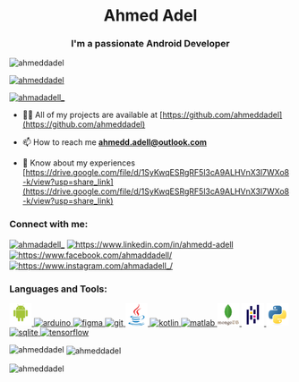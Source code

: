 <h1 align="center">Ahmed Adel</h1>
<h3 align="center">I'm a passionate Android Developer</h3>

<p align="left"> <img src="https://komarev.com/ghpvc/?username=ahmeddadel&label=Profile%20views&color=0e75b6&style=flat" alt="ahmeddadel" /> </p>

<p align="left"> <a href="https://github.com/ryo-ma/github-profile-trophy"><img src="https://github-profile-trophy.vercel.app/?username=ahmeddadel" alt="ahmeddadel" /></a> </p>

<p align="left"> <a href="https://twitter.com/ahmadadell_" target="blank"><img src="https://img.shields.io/twitter/follow/ahmadadell_?logo=twitter&style=for-the-badge" alt="ahmadadell_" /></a> </p>

- 👨‍💻 All of my projects are available at [https://github.com/ahmeddadel](https://github.com/ahmeddadel)

- 📫 How to reach me **ahmedd.adell@outlook.com**

- 📄 Know about my experiences [https://drive.google.com/file/d/1SyKwqESRgRF5l3cA9ALHVnX3l7WXo8-k/view?usp=share_link](https://drive.google.com/file/d/1SyKwqESRgRF5l3cA9ALHVnX3l7WXo8-k/view?usp=share_link)

<h3 align="left">Connect with me:</h3>
<p align="left">
<a href="https://twitter.com/ahmadadell_" target="blank"><img align="center" src="https://raw.githubusercontent.com/rahuldkjain/github-profile-readme-generator/master/src/images/icons/Social/twitter.svg" alt="ahmadadell_" height="30" width="40" /></a>
<a href="https://www.linkedin.com/in/ahmedd-adell" target="blank"><img align="center" src="https://raw.githubusercontent.com/rahuldkjain/github-profile-readme-generator/master/src/images/icons/Social/linked-in-alt.svg" alt="https://www.linkedin.com/in/ahmedd-adell" height="30" width="40" /></a>
<a href="https://www.facebook.com/ahmaddadell/" target="blank"><img align="center" src="https://raw.githubusercontent.com/rahuldkjain/github-profile-readme-generator/master/src/images/icons/Social/facebook.svg" alt="https://www.facebook.com/ahmaddadell/" height="30" width="40" /></a>
<a href="https://www.instagram.com/ahmadadell_/" target="blank"><img align="center" src="https://raw.githubusercontent.com/rahuldkjain/github-profile-readme-generator/master/src/images/icons/Social/instagram.svg" alt="https://www.instagram.com/ahmadadell_/" height="30" width="40" /></a>
</p>

<h3 align="left">Languages and Tools:</h3>
<p align="left"> <a href="https://developer.android.com" target="_blank" rel="noreferrer"> <img src="https://raw.githubusercontent.com/devicons/devicon/master/icons/android/android-original-wordmark.svg" alt="android" width="40" height="40"/> </a> <a href="https://www.arduino.cc/" target="_blank" rel="noreferrer"> <img src="https://cdn.worldvectorlogo.com/logos/arduino-1.svg" alt="arduino" width="40" height="40"/> </a> <a href="https://www.figma.com/" target="_blank" rel="noreferrer"> <img src="https://www.vectorlogo.zone/logos/figma/figma-icon.svg" alt="figma" width="40" height="40"/> </a> <a href="https://git-scm.com/" target="_blank" rel="noreferrer"> <img src="https://www.vectorlogo.zone/logos/git-scm/git-scm-icon.svg" alt="git" width="40" height="40"/> </a> <a href="https://www.java.com" target="_blank" rel="noreferrer"> <img src="https://raw.githubusercontent.com/devicons/devicon/master/icons/java/java-original.svg" alt="java" width="40" height="40"/> </a> <a href="https://kotlinlang.org" target="_blank" rel="noreferrer"> <img src="https://www.vectorlogo.zone/logos/kotlinlang/kotlinlang-icon.svg" alt="kotlin" width="40" height="40"/> </a> <a href="https://www.mathworks.com/" target="_blank" rel="noreferrer"> <img src="https://upload.wikimedia.org/wikipedia/commons/2/21/Matlab_Logo.png" alt="matlab" width="40" height="40"/> </a> <a href="https://www.mongodb.com/" target="_blank" rel="noreferrer"> <img src="https://raw.githubusercontent.com/devicons/devicon/master/icons/mongodb/mongodb-original-wordmark.svg" alt="mongodb" width="40" height="40"/> </a> <a href="https://pandas.pydata.org/" target="_blank" rel="noreferrer"> <img src="https://raw.githubusercontent.com/devicons/devicon/2ae2a900d2f041da66e950e4d48052658d850630/icons/pandas/pandas-original.svg" alt="pandas" width="40" height="40"/> </a> <a href="https://www.python.org" target="_blank" rel="noreferrer"> <img src="https://raw.githubusercontent.com/devicons/devicon/master/icons/python/python-original.svg" alt="python" width="40" height="40"/> </a> <a href="https://www.sqlite.org/" target="_blank" rel="noreferrer"> <img src="https://www.vectorlogo.zone/logos/sqlite/sqlite-icon.svg" alt="sqlite" width="40" height="40"/> </a> <a href="https://www.tensorflow.org" target="_blank" rel="noreferrer"> <img src="https://www.vectorlogo.zone/logos/tensorflow/tensorflow-icon.svg" alt="tensorflow" width="40" height="40"/> </a> </p>

<p><img align="left" src="https://github-readme-stats.vercel.app/api/top-langs?username=ahmeddadel&show_icons=true&locale=en&layout=compact" alt="ahmeddadel" /></p>

<p>&nbsp;<img align="center" src="https://github-readme-stats.vercel.app/api?username=ahmeddadel&show_icons=true&locale=en" alt="ahmeddadel" /></p>

<p><img align="center" src="https://github-readme-streak-stats.herokuapp.com/?user=ahmeddadel&" alt="ahmeddadel" /></p>
